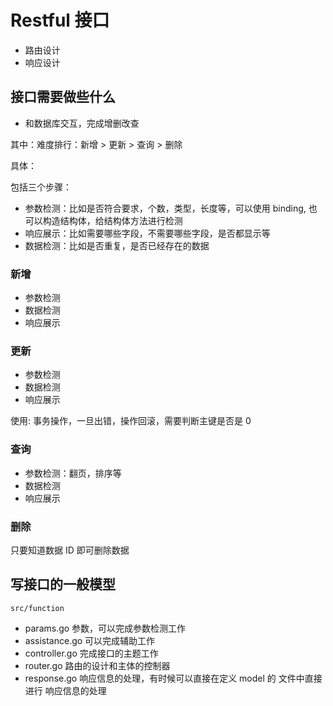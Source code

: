 # Restful 接口


- 路由设计
- 响应设计



## 接口需要做些什么

- 和数据库交互，完成增删改查

其中：难度排行：新增 > 更新 > 查询 > 删除


具体：

包括三个步骤：

- 参数检测：比如是否符合要求，个数，类型，长度等，可以使用 binding, 也可以构造结构体，给结构体方法进行检测
- 响应展示：比如需要哪些字段，不需要哪些字段，是否都显示等
- 数据检测：比如是否重复，是否已经存在的数据

### 新增

- 参数检测
- 数据检测
- 响应展示

### 更新

- 参数检测
- 数据检测
- 响应展示

使用: 事务操作，一旦出错，操作回滚，需要判断主键是否是 0 


### 查询

- 参数检测：翻页，排序等
- 数据检测
- 响应展示


### 删除

只要知道数据 ID 即可删除数据


## 写接口的一般模型

`src/function`

- params.go 参数，可以完成参数检测工作
- assistance.go 可以完成辅助工作
- controller.go 完成接口的主题工作
- router.go 路由的设计和主体的控制器
- response.go 响应信息的处理，有时候可以直接在定义 model 的 文件中直接进行 响应信息的处理
